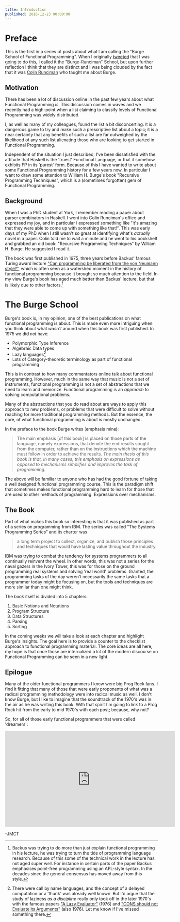 ```yaml
---
title: Introduction
published: 2016-12-23 00:00:00
---
```


Preface
=======

This is the first in a series of posts about what I am calling the "Burge
School of Functional Programming". When I originally
[tweeted](https://twitter.com/josecalderon/status/804154036375187458) that I was
going to do this, I called it the "Burge-Runciman" School, but upon further
reflection I think that they are distinct and I was being clouded by the fact
that it was [Colin Runciman](https://www-users.cs.york.ac.uk/colin/) who taught me
about Burge.

Motivation
----------

There has been a lot of discussion online in the past few years about what
Functional Programming _is_. This discussion comes in waves and we recently had
a high-point when a list claiming to classify levels of Functional Programming
was widely distributed.

I, as well as many of my colleagues, found the list a bit disconcerting. It is a
dangerous game to try and make such a prescriptive list about a topic; it is a
near certainty that any benefits of such a list are far outweighed by the
likelihood of any such list alienating those who are looking to get started in
Functional Programming.

Independent of the situation I just described, I've been dissatisfied with the
attitude that Haskell is the 'truest' Functional Language, or that it somehow
exhibits FP in its 'purest' form. Because of this I have wanted to write about
some Functional Programming history for a few years now. In particular I want to
draw some attention to William H. Burge's book "Recursive Programming
Techniques", which is a (sometimes forgotten) gem of Functional Programming.

Background
----------

When I was a PhD student at York, I remember reading a paper about parser
combinators in Haskell. I went into Colin Runciman's office and expressed my
joy, and in particular I expressed something like "it's amazing that they were
able to come up with something like that!". This was early days of my PhD when I
still wasn't so great at identifying what's _actually_ novel in a paper. Colin
told me to wait a minute and he went to his bookshelf and grabbed an old book:
"Recursive Programming Techniques" by William H. Burge. He suggested I read it.

The book was first published in 1975, three years before Backus' famous Turing
award lecture ["Can programming be liberated from the von Neumann
style?"](http://dl.acm.org/citation.cfm?id=359579), which is often seen as a
watershed moment in the history of functional programming because it brought so
much attention to the field. In my view Burge's book has aged much better than
Backus' lecture, but that is likely due to other factors.[^1]

[^1]: Backus was trying to do more than just explain functional programming in
his lecture, he was trying to turn the tide of programming language research.
Because of this some of the technical work in the lecture has not aged super
well. For instance in certain parts of the paper Backus emphasises point-free
programming using an APL-style syntax. In the decades since the general
consensus has moved away from this style.

The Burge School
================

Burge's book is, in my opinion, one of the best publications on what functional
programming is about. This is made even more intriguing when you think about
what _wasn't_ around when this book was first published. In 1975 we did _not_
have:

* Polymorphic Type Inference
* Algebraic Data types
* Lazy languages[^2]
* Lots of Category-theoretic terminology as part of functional programming

This is in contrast to how many commentators online talk about functional
programming. However, much in the same way that music is not a set of
instruments, functional programming is not a set of abstractions that we need to
learn and memorize. Functional programming is an _approach_ to solving
computational problems.

Many of the abstractions that you do read about are ways to apply this approach
to new problems, or problems that were difficult to solve without reaching for
more traditional programming methods. But the essence, the core, of what
functional programming is about is mostly unchanged.

In the preface to the book Burge writes (emphasis mine):

> The main emphasis [of this book] is placed on those parts of the language,
> namely expressions, that denote the end results sought from the computer,
> rather than on the instructions which the machine must follow in order to
> achieve the results. _The main thesis of this book is that, in many cases,
> this emphasis on expressions as opposed to mechanisms simplifies and
> improves the task of programming._

The above will be familiar to anyone who has had the good fortune of taking
a well designed functional programming course. This is the paradigm shift that
sometimes makes functional programming hard to learn for those that are used to
other methods of programming. Expressions over mechanisms.

The Book
--------

Part of what makes this book so interesting is that it was published as part of
a series on programming from IBM. The series was called "The Systems Programming
Series" and its charter was

> a long term project to collect, organize, and publish those principles and
> techniques that would have lasting value throughout the industry.

IBM was trying to combat the tendency for systems programmers to all continually
reinvent the wheel. In other words, this was not a series for the naval gazers
in the Ivory Tower, this was for those on the ground programming real systems
and solving 'real world' problems. Granted, the programming tasks of the day
weren't necessarily the same tasks that a programmer today might be focusing on,
but the tools and techniques are more similar than one might think. 

The book itself is divided into 5 chapters:

1. Basic Notions and Notations
2. Program Structure
3. Data Structures
4. Parsing
5. Sorting

In the coming weeks we will take a look at each chapter and highlight Burge's
insights. The goal here is to provide a counter to the checklist approach to
functional programming material. The core ideas are all here, my hope is that
once those are internalized a lot of the modern discourse on Functional
Programming can be seen in a new light.

Epilogue
--------

Many of the older functional programmers I know were big Prog Rock fans. I find
it fitting that many of those that were early proponents of what was a radical
programming methodology were into radical music as well. I don't know Burge, but
I like to imagine that the soundtrack of the 1970's was in the air as he was
writing this book. With that spirit I'm going to link to a Prog Rock hit from
the early to mid 1970's with each post; because, why not?

So, for all of those early functional programmers that were called 'dreamers':

<iframe width="560" height="315" src="https://www.youtube.com/embed/xkkvBfWAXgI"
frameborder="0" allowfullscreen></iframe>

[^2]: There were call by name languages, and the concept of a delayed
computation or a 'thunk' was already well known. But I'd argue that the study of
laziness _as a discipline_ really only took off in the later 1970's with the
famous papers ["A Lazy Evaluator"](http://dl.acm.org/citation.cfm?id=811543)
(1976) and ["CONS should not Evaluate its
Arguments"](http://www.cs.indiana.edu/cgi-bin/techreports/TRNNN.cgi?trnum=TR44)
(also 1976). Let me know if I've missed something there.

-JMCT
